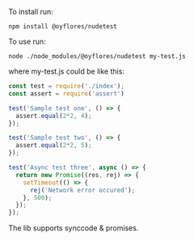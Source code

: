 To install run:
```shell script
npm install @oyflores/nudetest
```

To use run:

```shell script
node ./node_modules/@oyflores/nudetest my-test.js
```
where my-test.js could be like this:

```javascript
const test = require('./index');
const assert = require('assert')

test('Sample test one', () => {
  assert.equal(2*2, 4);
});

test('Sample test two', () => {
  assert.equal(2*2, 5);
});

test('Async test three', async () => {
  return new Promise((res, rej) => {
    setTimeout(() => {
      rej('Network error occured');
    }, 500);
  });
});
```

The lib supports synccode & promises.
